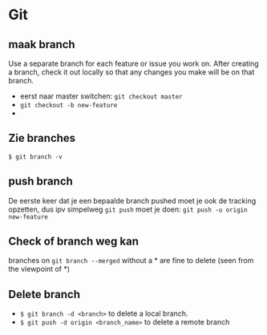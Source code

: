 # Git

## maak branch
Use a separate branch for each feature or issue you work on. After creating a branch, check it out locally so that any changes you make will be on that branch.
- eerst naar master switchen: `git checkout master`
- `git checkout -b new-feature`
- 
## Zie branches
`$ git branch -v`

## push branch
De eerste keer dat je een bepaalde branch pushed moet je ook de tracking opzetten, dus ipv simpelweg `git push` moet je doen:
`git push -u origin new-feature`

## Check of branch weg kan
branches on `git branch --merged` without a * are fine to delete (seen from the viewpoint of *)

## Delete branch
- `$ git branch -d <branch>` to delete a local branch.
- `$ git push -d origin <branch_name>` to delete a remote branch
